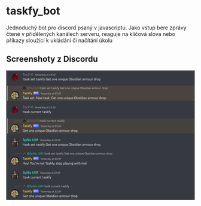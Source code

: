 # taskfy_bot

Jednoduchý bot pro discord psaný v javascriptu. Jako vstup bere zprávy čtené v přidělených kanálech serveru,
reaguje na klíčová slova nebo příkazy sloužící k ukládání či načítání úkolu

## Screenshoty z Discordu
![alt text](https://github.com/MartinOpa/taskfy_bot/blob/main/ukazka2.png?raw=true)
